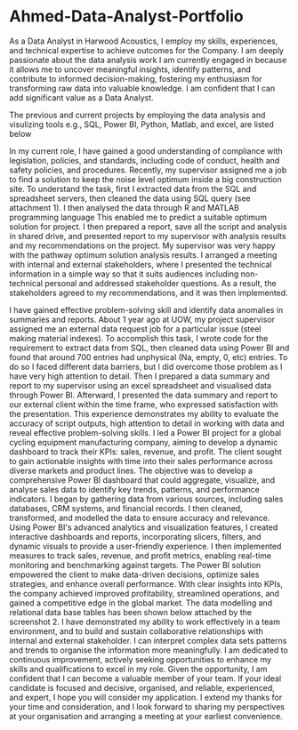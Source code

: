# Ahmed-Data-Analyst-Portfolio

As a Data Analyst in Harwood Acoustics, I employ my skills, experiences, and technical expertise to achieve outcomes for the Company. I am deeply passionate about the data analysis work I am currently engaged in because it allows me to uncover meaningful insights, identify patterns, and contribute to informed decision-making, fostering my enthusiasm for transforming raw data into valuable knowledge. I am confident that I can add significant value as a Data Analyst. 

The previous and current projects by employing the data analysis and visulizing tools e.g., SQL, Power BI, Python, Matlab, and excel, are listed below

In my current role, I have gained a good understanding of compliance with legislation, policies, and standards, including code of conduct, health and safety policies, and procedures. Recently, my supervisor assigned me a job to find a solution to keep the noise level optimum inside a big construction site. To understand the task, first I extracted data from the SQL and spreadsheet servers, then cleaned the data using SQL query (see attachment 1). I then analysed the data through R and MATLAB programming language This enabled me to predict a suitable optimum solution for project. I then prepared a report, save all the script and analysis in shared drive, and presented report to my supervisor with analysis results and my recommendations on the project. My supervisor was very happy with the pathway optimum solution analysis results. I arranged a meeting with internal and external stakeholders, where I presented the technical information in a simple way so that it suits audiences including non-technical personal and addressed stakeholder questions. As a result, the stakeholders agreed to my recommendations, and it was then implemented.

I have gained effective problem-solving skill and identify data anomalies in summaries and reports. About 1 year ago at UOW, my project supervisor assigned me an external data request job for a particular issue (steel making material indexes). To accomplish this task, I wrote code for the requirement to extract data from SQL, then cleaned data using Power BI and found that around 700 entries had unphysical (Na, empty, 0, etc) entries. To do so I faced different data barriers, but I did overcome those problem as I have very high attention to detail. Then I prepared a data summary and report to my supervisor using an excel spreadsheet and visualised data through Power BI. Afterward, I presented the data summary and report to our external client within the time frame, who expressed satisfaction with the presentation. This experience demonstrates my ability to evaluate the accuracy of script outputs, high attention to detail in working with data and reveal effective problem-solving skills.
I led a Power BI project for a global cycling equipment manufacturing company, aiming to develop a dynamic dashboard to track their KPIs: sales, revenue, and profit. The client sought to gain actionable insights with time into their sales performance across diverse markets and product lines. The objective was to develop a comprehensive Power BI dashboard that could aggregate, visualize, and analyse sales data to identify key trends, patterns, and performance indicators. I began by gathering data from various sources, including sales databases, CRM systems, and financial records. I then cleaned, transformed, and modelled the data to ensure accuracy and relevance. Using Power BI's advanced analytics and visualization features, I created interactive dashboards and reports, incorporating slicers, filters, and dynamic visuals to provide a user-friendly experience. I then implemented measures to track sales, revenue, and profit metrics, enabling real-time monitoring and benchmarking against targets. The Power BI solution empowered the client to make data-driven decisions, optimize sales strategies, and enhance overall performance. With clear insights into KPIs, the company achieved improved 
profitability, streamlined operations, and gained a competitive edge in the global market. The data modelling and relational data base tables has been shown below attached by the screenshot 2.
I have demonstrated my ability to work effectively in a team environment, and to build and sustain collaborative relationships with internal and external stakeholder. I can interpret complex data sets patterns and trends to organise the information more meaningfully. I am dedicated to continuous improvement, actively seeking opportunities to enhance my skills and qualifications to excel in my role.
Given the opportunity, I am confident that I can become a valuable member of your team. If your ideal candidate is focused and decisive, organised, and reliable, experienced, and expert, I hope you will consider my application. I extend my thanks for your time and consideration, and I look forward to sharing my perspectives at your organisation and arranging a meeting at your earliest convenience.


